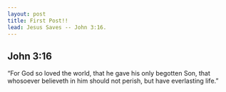 ```yaml
---
layout: post
title: First Post!!
lead: Jesus Saves -- John 3:16.
---
```


## John 3:16
“For God so loved the world, that he gave his only begotten Son, that whosoever believeth in him should not perish, but have everlasting life.”